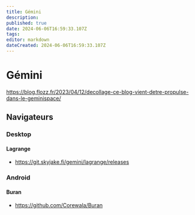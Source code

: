 ```yaml
---
title: Gémini
description: 
published: true
date: 2024-06-06T16:59:33.107Z
tags: 
editor: markdown
dateCreated: 2024-06-06T16:59:33.107Z
---
```


# Gémini

<https://blog.flozz.fr/2023/04/12/decollage-ce-blog-vient-detre-propulse-dans-le-geminispace/>

## Navigateurs

### Desktop

#### Lagrange

- <https://git.skyjake.fi/gemini/lagrange/releases>

### Android

#### Buran

- <https://github.com/Corewala/Buran>
